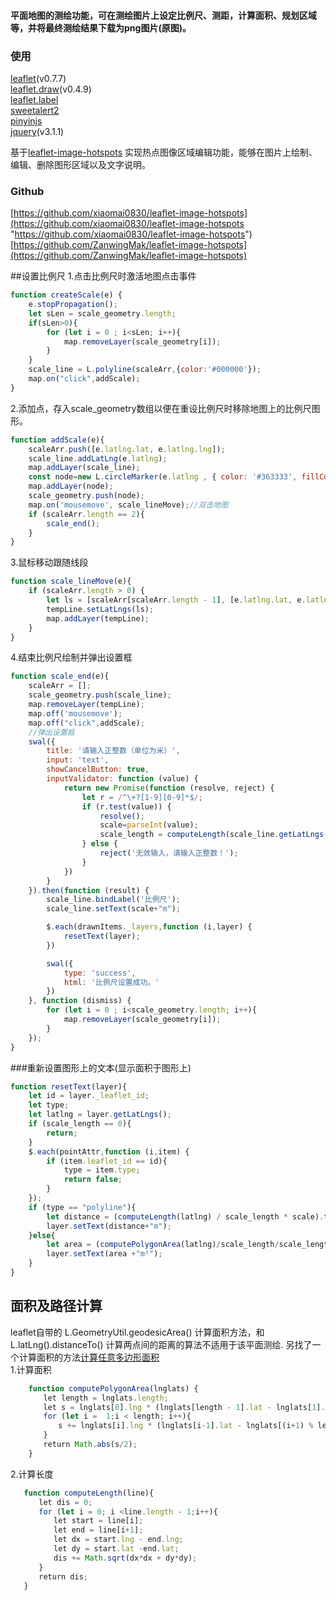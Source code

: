 #### 平面地图的测绘功能，可在测绘图片上设定比例尺、测距，计算面积、规划区域等，并将最终测绘结果下载为png图片(原图)。

### 使用
[leaflet](https://github.com/Leaflet/Leaflet "leaflet")(v0.7.7) <br/>
[leaflet.draw](https://github.com/Leaflet/Leaflet.draw "leaflet.draw")(v0.4.9) <br/>
[leaflet.label](https://github.com/Leaflet/Leaflet.label "leaflet.label") <br/>
[sweetalert2](https://github.com/limonte/sweetalert2 "sweetalert2") <br/>
[pinyinjs](https://github.com/sxei/pinyinjs "pinyinjs") <br/>
[jquery](https://github.com/jquery/jquery "jquery")(v3.1.1)<br>

基于[leaflet-image-hotspots](https://github.com/ZanwingMak/leaflet-image-hotspots)  实现热点图像区域编辑功能，能够在图片上绘制、编辑、删除图形区域以及文字说明。

### Github
[https://github.com/xiaomai0830/leaflet-image-hotspots](https://github.com/xiaomai0830/leaflet-image-hotspots "https://github.com/xiaomai0830/leaflet-image-hotspots")
[https://github.com/ZanwingMak/leaflet-image-hotspots](https://github.com/ZanwingMak/leaflet-image-hotspots)

##设置比例尺
1.点击比例尺时激活地图点击事件
```javascript
function createScale(e) {
    e.stopPropagation();
    let sLen = scale_geometry.length;
    if(sLen>0){
        for (let i = 0 ; i<sLen; i++){
            map.removeLayer(scale_geometry[i]);
        }
    }
    scale_line = L.polyline(scaleArr,{color:'#000000'});
    map.on("click",addScale);
}
```
2.添加点，存入scale_geometry数组以便在重设比例尺时移除地图上的比例尺图形。
```javascript
function addScale(e){
    scaleArr.push([e.latlng.lat, e.latlng.lng]);
    scale_line.addLatLng(e.latlng);
    map.addLayer(scale_line);
    const node=new L.circleMarker(e.latlng , { color: '#363333', fillColor: '#363030', fillOpacity: 1 ,radius:5 });
    map.addLayer(node);
    scale_geometry.push(node);
    map.on('mousemove', scale_lineMove);//双击地图
    if (scaleArr.length == 2){
        scale_end();
    }
}
```
3.鼠标移动跟随线段
```javascript
function scale_lineMove(e){
    if (scaleArr.length > 0) {
        let ls = [scaleArr[scaleArr.length - 1], [e.latlng.lat, e.latlng.lng]]
        tempLine.setLatLngs(ls);
        map.addLayer(tempLine);
    }
}
```
4.结束比例尺绘制并弹出设置框
```javascript
function scale_end(e){
    scaleArr = [];
    scale_geometry.push(scale_line);
    map.removeLayer(tempLine);
    map.off('mousemove');
    map.off("click",addScale);
    //弹出设置框
    swal({
        title: '请输入正整数（单位为米）',
        input: 'text',
        showCancelButton: true,
        inputValidator: function (value) {
            return new Promise(function (resolve, reject) {
                let r = /^\+?[1-9][0-9]*$/;
                if (r.test(value)) {
                    resolve();
                    scale=parseInt(value);
                    scale_length = computeLength(scale_line.getLatLngs());
                } else {
                    reject('无效输入，请输入正整数！');
                }
            })
        }
    }).then(function (result) {
        scale_line.bindLabel('比例尺');
        scale_line.setText(scale+"m");

        $.each(drawnItems._layers,function (i,layer) {
            resetText(layer);
        })

        swal({
            type: 'success',
            html: '比例尺设置成功。'
        })
    }, function (dismiss) {
        for (let i = 0 ; i<scale_geometry.length; i++){
            map.removeLayer(scale_geometry[i]);
        }
    });
}
```

###重新设置图形上的文本(显示面积于图形上)
```javascript
function resetText(layer){
    let id = layer._leaflet_id;
    let type;
    let latlng = layer.getLatLngs();
    if (scale_length == 0){
        return;
    }
    $.each(pointAttr,function (i,item) {
        if (item.leaflet_id == id){
            type = item.type;
            return false;
        }
    });
    if (type == "polyline"){
        let distance = (computeLength(latlng) / scale_length * scale).toFixed(2);
        layer.setText(distance+"m");
    }else{
        let area = (computePolygonArea(latlng)/scale_length/scale_length*scale*scale).toFixed(2);
        layer.setText(area +"m²");
    }
}
```

## 面积及路径计算
leaflet自带的 L.GeometryUtil.geodesicArea() 计算面积方法，和 L.latLng().distanceTo() 计算两点间的距离的算法不适用于该平面测绘.
另找了一个计算面积的方法[计算任意多边形面积](https://blog.csdn.net/mailzst1/article/details/89554199) <br/>
1.计算面积
```javascript
    function computePolygonArea(lnglats) {
    　　let length = lnglats.length;
    　　let s = lnglats[0].lng * (lnglats[length - 1].lat - lnglats[1].lat);
    　　for (let i =  1;i < length; i++){
    　　　　s += lnglats[i].lng * (lnglats[i-1].lat - lnglats[(i+1) % length].lat);
    　　}
    　　return Math.abs(s/2);
    }
```
2.计算长度
```javascript
   function computeLength(line){
   　　let dis = 0;
   　　for (let i = 0; i <line.length - 1;i++){
   　　　　let start = line[i];
   　　　　let end = line[i+1];
   　　　　let dx = start.lng - end.lng;
   　　　　let dy = start.lat -end.lat;
   　　　　dis += Math.sqrt(dx*dx + dy*dy);
   　　}
   　　return dis;
   }
```

